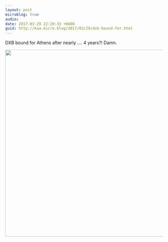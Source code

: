 ```yaml
---
layout: post
microblog: true
audio: 
date: 2017-03-29 22:29:33 +0400
guid: http://kaa.micro.blog/2017/03/29/dxb-bound-for.html
---
```

DXB bound for Athens after nearly .... 4 years?! Damn.

<img src="https://www.kaa.bz/uploads/2018/f04c0d83d4.jpg" width="600" height="597" />
